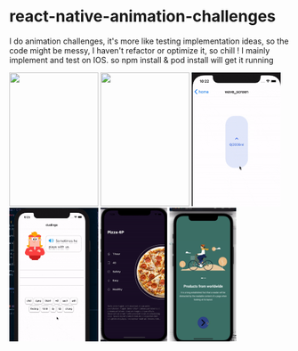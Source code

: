 # react-native-animation-challenges
I do animation challenges, it's more like testing implementation ideas, so the code might be messy, I haven't refactor or optimize it, so chill !
I mainly implement and test on IOS. so npm install & pod install will get it running

<!-- ![alt-text](https://github.com/dangkhoa2708/react-native-animation-challenges/blob/main/assets/gifs/chewing_gum.gif) -->
<div>
  <img src="https://github.com/dangkhoa2708/react-native-animation-challenges/blob/main/assets/gifs/chewing_gum.gif" width="160" height="240" />
<img src="https://github.com/dangkhoa2708/react-native-animation-challenges/blob/main/assets/gifs/tinder_card.gif" width="160" height="240" />
<img src="https://github.com/dangkhoa2708/react-native-animation-challenges/blob/main/assets/gifs/wave.gif" width="160" height="240" />
<img src="https://github.com/dangkhoa2708/react-native-animation-challenges/blob/main/assets/gifs/duoGif.gif" width="160" height="240" />
<img src="https://github.com/dangkhoa2708/react-native-animation-challenges/blob/main/assets/gifs/dishes.gif" width="120" height="240" />
<img src="https://github.com/dangkhoa2708/react-native-animation-challenges/blob/main/assets/gifs/animate_splash.gif" width="120" height="240" />


  </div>

